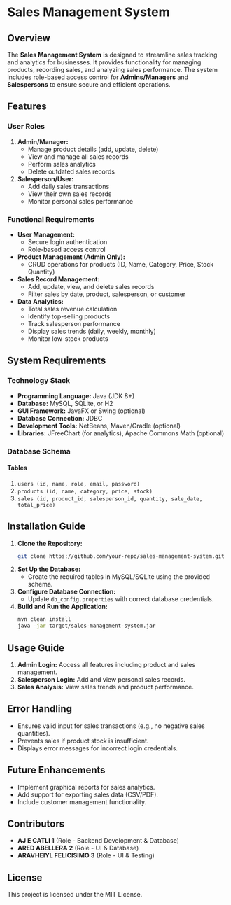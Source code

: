 # Sales Management System

## Overview

The **Sales Management System** is designed to streamline sales tracking and analytics for businesses. It provides functionality for managing products, recording sales, and analyzing sales performance. The system includes role-based access control for **Admins/Managers** and **Salespersons** to ensure secure and efficient operations.

## Features

### **User Roles**

1. **Admin/Manager:**
   - Manage product details (add, update, delete)
   - View and manage all sales records
   - Perform sales analytics
   - Delete outdated sales records
2. **Salesperson/User:**
   - Add daily sales transactions
   - View their own sales records
   - Monitor personal sales performance

### **Functional Requirements**

- **User Management:**
  - Secure login authentication
  - Role-based access control
- **Product Management (Admin Only):**
  - CRUD operations for products (ID, Name, Category, Price, Stock Quantity)
- **Sales Record Management:**
  - Add, update, view, and delete sales records
  - Filter sales by date, product, salesperson, or customer
- **Data Analytics:**
  - Total sales revenue calculation
  - Identify top-selling products
  - Track salesperson performance
  - Display sales trends (daily, weekly, monthly)
  - Monitor low-stock products

## System Requirements

### **Technology Stack**

- **Programming Language:** Java (JDK 8+)
- **Database:** MySQL, SQLite, or H2
- **GUI Framework:** JavaFX or Swing (optional)
- **Database Connection:** JDBC
- **Development Tools:** NetBeans, Maven/Gradle (optional)
- **Libraries:** JFreeChart (for analytics), Apache Commons Math (optional)

### **Database Schema**

#### **Tables**

1. `users (id, name, role, email, password)`
2. `products (id, name, category, price, stock)`
3. `sales (id, product_id, salesperson_id, quantity, sale_date, total_price)`

## Installation Guide

1. **Clone the Repository:**
   ```sh
   git clone https://github.com/your-repo/sales-management-system.git
   ```
2. **Set Up the Database:**
   - Create the required tables in MySQL/SQLite using the provided schema.
3. **Configure Database Connection:**
   - Update `db_config.properties` with correct database credentials.
4. **Build and Run the Application:**
   ```sh
   mvn clean install
   java -jar target/sales-management-system.jar
   ```

## Usage Guide

1. **Admin Login:** Access all features including product and sales management.
2. **Salesperson Login:** Add and view personal sales records.
3. **Sales Analysis:** View sales trends and product performance.

## Error Handling

- Ensures valid input for sales transactions (e.g., no negative sales quantities).
- Prevents sales if product stock is insufficient.
- Displays error messages for incorrect login credentials.

## Future Enhancements

- Implement graphical reports for sales analytics.
- Add support for exporting sales data (CSV/PDF).
- Include customer management functionality.

## Contributors

- **AJ E CATLI           1** (Role - Backend Development & Database)
- **ARED ABELLERA        2** (Role - UI & Database)
- **ARAVHEIYL FELICISIMO 3** (Role - UI & Testing)

## License

This project is licensed under the MIT License.



